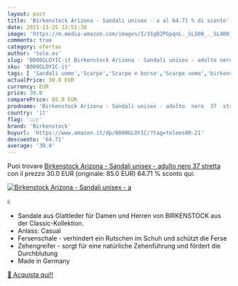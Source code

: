 ```yaml
---
layout: post
title: 'Birkenstock Arizona - Sandali unisex - a al 64.71 % di sconto'
date: 2021-11-25 12:51:38
image: 'https://m.media-amazon.com/images/I/31gB2PGpqnL._SL500_._SL400_.jpg'
comments: true
category: ofertas
author: 'tole.es'
slug: 'B000GLOYIC-it Birkenstock Arizona - Sandali unisex - adulto nero 37 stretta'
sku: 'B000GLOYIC-it'
tags: [ 'Sandali uomo','Scarpe','Scarpe e borse','Scarpe uomo','birkenstock', ]
actualPrice: 30.0 EUR
currency: EUR
price: 30.0
comparePrice: 85.0 EUR
prodname: 'Birkenstock Arizona - Sandali unisex - adulto  nero  37  stretta '
country: 'it'
flag: '🇮🇹'
brand: 'Birkenstock'
buyurl: 'https://www.amazon.it/dp/B000GLOYIC/?tag=tolees00-21'
descuento: '64.71'
average: '30.0'
---
```


Puoi trovare [Birkenstock Arizona - Sandali unisex - adulto  nero  37  stretta ](https://www.amazon.it/dp/B000GLOYIC/?tag=tolees00-21) con il prezzo 30.0 EUR (originale: 85.0 EUR) 64.71 % sconto qui:

[![Birkenstock Arizona - Sandali unisex - a](https://m.media-amazon.com/images/I/31gB2PGpqnL._SL500_._SL400_.jpg)](https://www.amazon.it/dp/B000GLOYIC/?tag=tolees00-21)

ℹ️:

- Sandale aus Glattleder für Damen und Herren von BIRKENSTOCK aus der Classic-Kollektion.
- Anlass: Casual
- Fersenschale - verhindert ein Rutschen im Schuh und schützt die Ferse
- Zehengreifer - sorgt für eine natürliche Zehenführung und fördert die Durchblutung
- Made in Germany

[🛒 Acquista qui!!](https://www.amazon.it/dp/B000GLOYIC/?tag=tolees00-21)
